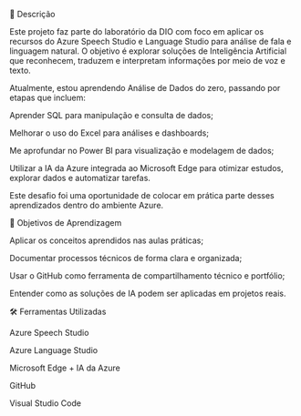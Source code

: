 🧠 Descrição

Este projeto faz parte do laboratório da DIO com foco em aplicar os recursos do Azure Speech Studio e Language Studio para análise de fala e linguagem natural. O objetivo é explorar soluções de Inteligência Artificial que reconhecem, traduzem e interpretam informações por meio de voz e texto.

Atualmente, estou aprendendo Análise de Dados do zero, passando por etapas que incluem:

Aprender SQL para manipulação e consulta de dados;

Melhorar o uso do Excel para análises e dashboards;

Me aprofundar no Power BI para visualização e modelagem de dados;

Utilizar a IA da Azure integrada ao Microsoft Edge para otimizar estudos, explorar dados e automatizar tarefas.

Este desafio foi uma oportunidade de colocar em prática parte desses aprendizados dentro do ambiente Azure.

🎯 Objetivos de Aprendizagem

Aplicar os conceitos aprendidos nas aulas práticas;

Documentar processos técnicos de forma clara e organizada;

Usar o GitHub como ferramenta de compartilhamento técnico e portfólio;

Entender como as soluções de IA podem ser aplicadas em projetos reais.

🛠️ Ferramentas Utilizadas

Azure Speech Studio

Azure Language Studio

Microsoft Edge + IA da Azure

GitHub

Visual Studio Code
